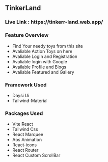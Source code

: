 ## TinkerLand

<h3> Live Link : https://tinkerr-land.web.app/ </h3>

<h3>Feature Overview</h3>

- Find Your needy toys from this site
- Avaliable Action Toys on here
- Avaliable Login and Registration
- Avaliable login with Google
- Available Profile and Blogs
- Avaliable Featured and Gallery

<h3>Framework Used</h3>

- Daysi Ui
- Tailwind-Material

<h3>Packages Used</h3>

- Vite React
- Tailwind Css
- React Marquee
- Aos Animation
- React-icons
- React Router
- React Custom ScrollBar
